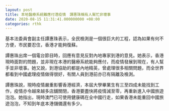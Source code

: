 ```yaml
---
layout: post
title: 本地醫療系統難應付港疫情　譚惠珠稱有人幫忙非壞事　
date: 2020-08-15 11:31:41.000000000 +08:00
categories: rthk
---
```


基本法委員會副主任譚惠珠表示，全民檢測是一個很巨大的工程，認為如果有何不方便，巿民要忍住，香港才能夠復蘇。

譚惠珠出席一個電台節目時，回應有意見反對內地專家到港的意見。她表示，香港現時面對的問題，並非現在本港的醫療系統能夠應付，而疫情發展到現在，有人幫手並非壞事。她又說，到港協助的都是內地精英，曾處理很多相關問題，而全世界都看到中國處理疫情做得很好，有關人員到港前亦已有隔離及檢測。

譚惠珠說，現時疫情嚴重影響香港經濟，本屆大學畢業生有三至四成未能找到工作，疫情亦令越來越多店舖關閉，香港要盡快將疫情減至零，再重新進入中國旅遊泡泡。她指出，現時澳門已可使用健康碼在全中國行走，如果香港未能重回中國旅遊泡泡，不知到年底本港儲備還有多少。
